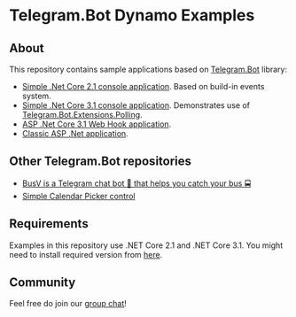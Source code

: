 # Telegram.Bot Dynamo Examples

## About

This repository contains sample applications based on [Telegram.Bot](https://github.com/TelegramBots/Telegram.Bot) library:

- [Simple .Net Core 2.1 console application](https://github.com/TelegramBots/telegram.bot.examples/tree/master/Telegram.Bot.Examples.Echo). Based on build-in events system.
- [Simple .Net Core 3.1 console application](https://github.com/TelegramBots/telegram.bot.examples/tree/master/Telegram.Bot.Examples.Polling). Demonstrates use of [Telegram.Bot.Extensions.Polling](https://github.com/TelegramBots/Telegram.Bot.Extensions.Polling).
- [ASP .Net Core 3.1 Web Hook application](https://github.com/TelegramBots/telegram.bot.examples/tree/master/Telegram.Bot.Examples.DotNetCoreWebHook).
- [Classic ASP .Net application](https://github.com/TelegramBots/telegram.bot.examples/blob/master/Telegram.Bot.Examples.WebHook/Program.cs).

## Other Telegram.Bot repositories

- [BusV is a Telegram chat bot 🤖 that helps you catch your bus 🚍](https://github.com/pouladpld/BusVbot)
- [Simple Calendar Picker control](https://github.com/karb0f0s/CalendarPicker)

## Requirements

Examples in this repository use .NET Core 2.1 and .NET Core 3.1. You might need to install required version from [here](https://dotnet.microsoft.com/download).

## Community

Feel free do join our [group chat](https://t.me/tgbots_dotnet)!
